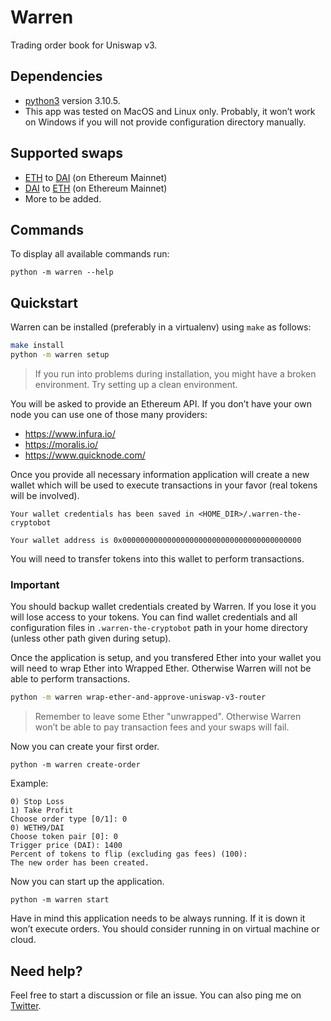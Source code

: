 # Warren

Trading order book for Uniswap v3.

## Dependencies

* [python3](https://www.python.org/downloads/release/python-3105/) version 3.10.5.
* This app was tested on MacOS and Linux only. Probably, it won’t work on Windows if you will not provide configuration directory manually. 

## Supported swaps

* [ETH](https://coinmarketcap.com/currencies/ethereum/) to [DAI](https://coinmarketcap.com/currencies/multi-collateral-dai/) (on Ethereum Mainnet)
* [DAI](https://coinmarketcap.com/currencies/multi-collateral-dai/) to [ETH](https://coinmarketcap.com/currencies/ethereum/) (on Ethereum Mainnet)
* More to be added.

## Commands

To display all available commands run:

```
python -m warren --help
```

## Quickstart

Warren can be installed (preferably in a virtualenv) using `make` as follows:

```bash
make install
python -m warren setup
```

> If you run into problems during installation, you might have a broken environment. Try setting up a clean environment.

You will be asked to provide an Ethereum API. If you don’t have your own node you can use one of those many providers:

* https://www.infura.io/
* https://moralis.io/
* https://www.quicknode.com/

Once you provide all necessary information application will create a new wallet which will be used to execute transactions in your favor (real tokens will be involved).

```
Your wallet credentials has been saved in <HOME_DIR>/.warren-the-cryptobot

Your wallet address is 0x0000000000000000000000000000000000000000
```

You will need to transfer tokens into this wallet to perform transactions. 

### Important

You should backup wallet credentials created by Warren. If you lose it you will lose access to your tokens. You can find wallet credentials and all configuration files in `.warren-the-cryptobot` path in your home directory (unless other path given during setup).


Once the application is setup, and you transfered Ether into your wallet you will need to wrap Ether into Wrapped Ether. Otherwise Warren will not be able to perform transactions.

```bash
python -m warren wrap-ether-and-approve-uniswap-v3-router
````

> Remember to leave some Ether "unwrapped". Otherwise Warren won’t be able to pay transaction fees and your swaps will fail. 

Now you can create your first order.

```
python -m warren create-order
```

Example:
```
0) Stop Loss
1) Take Profit
Choose order type [0/1]: 0
0) WETH9/DAI
Choose token pair [0]: 0
Trigger price (DAI): 1400
Percent of tokens to flip (excluding gas fees) (100):
The new order has been created.
```

Now you can start up the application.

```
python -m warren start
```

Have in mind this application needs to be always running. If it is down it won’t execute orders. You should consider running in on virtual machine or cloud.

## Need help?

Feel free to start a discussion or file an issue. You can also ping me on [Twitter](https://twitter.com/msokola). 